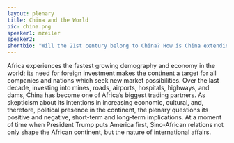 ```yaml
---
layout: plenary
title: China and the World
pic: china.png
speaker1: mzeiler
speaker2: 
shortbio: "Will the 21st century belong to China? How is China extending its influence in the third world? How will it impact the rest of the world and its power dynamics?"
---
```


Africa experiences the fastest growing demography and economy in the world; its need for foreign investment makes the continent a target for all companies and nations which seek new market possibilities. Over the last decade, investing into mines, roads, airports, hospitals, highways, and dams, China has become one of Africa’s biggest trading partners. As skepticism about its intentions in increasing economic, cultural, and, therefore, political presence in the continent, the plenary questions its positive and negative, short-term and long-term implications. At a moment of time when President Trump puts America first, Sino-African relations not only shape the African continent, but the nature of international affairs.
